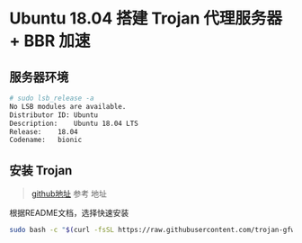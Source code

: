 # Ubuntu 18.04 搭建 Trojan 代理服务器 + BBR 加速


## 服务器环境

```bash
# sudo lsb_release -a
No LSB modules are available.
Distributor ID:	Ubuntu
Description:	Ubuntu 18.04 LTS
Release:	18.04
Codename:	bionic
```

## 安装 Trojan

> [github地址](https://github.com/trojan-gfw/trojan)
> 参考 地址 

根据README文档，选择快速安装

```bash
sudo bash -c "$(curl -fsSL https://raw.githubusercontent.com/trojan-gfw/trojan-quickstart/master/trojan-quickstart.sh)"

```

